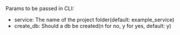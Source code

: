Params to be passed in CLI:
 - service: The name of the project folder(default: example_service)
 - create_db: Should a db be created(n for no, y for yes, default: y)
